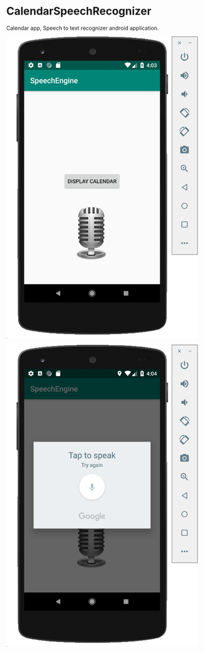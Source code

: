# CalendarSpeechRecognizer
Calendar app, Speech to text recognizer android application.

![alt text](https://github.com/MinaWagdi/Android_CalendarSpeechRecognizer/blob/master/SpeechEngine/Screen%20Shot%202019-05-15%20at%204.03.53%20PM.png)


![alt text](https://github.com/MinaWagdi/Android_CalendarSpeechRecognizer/blob/master/SpeechEngine/Screen%20Shot%202019-05-15%20at%204.04.17%20PM.png)

